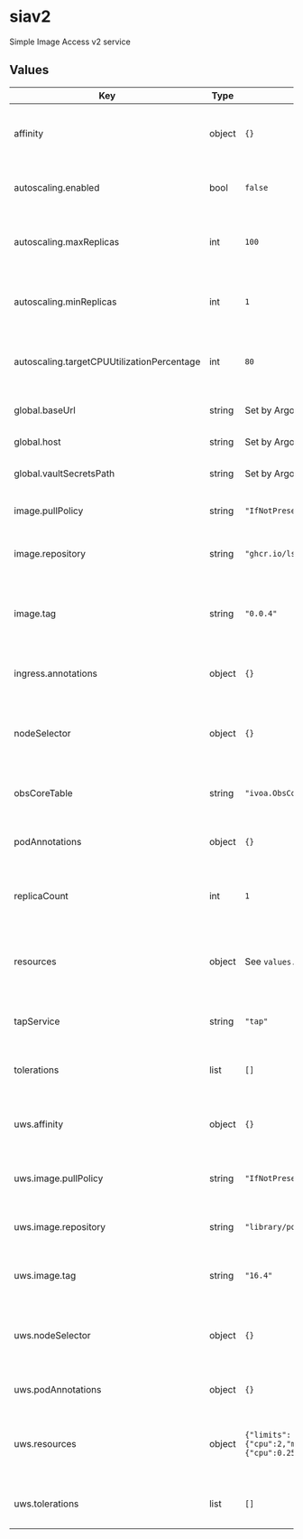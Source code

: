 # siav2

Simple Image Access v2 service

## Values

| Key | Type | Default | Description |
|-----|------|---------|-------------|
| affinity | object | `{}` | Affinity rules for the siav2 deployment pod |
| autoscaling.enabled | bool | `false` | Enable autoscaling of siav2 deployment |
| autoscaling.maxReplicas | int | `100` | Maximum number of siav2 deployment pods |
| autoscaling.minReplicas | int | `1` | Minimum number of siav2 deployment pods |
| autoscaling.targetCPUUtilizationPercentage | int | `80` | Target CPU utilization of siav2 deployment pods |
| global.baseUrl | string | Set by Argo CD | Base URL for the environment |
| global.host | string | Set by Argo CD | Host name for ingress |
| global.vaultSecretsPath | string | Set by Argo CD | Base path for Vault secrets |
| image.pullPolicy | string | `"IfNotPresent"` | Pull policy for the siav2 image |
| image.repository | string | `"ghcr.io/lsst-sqre/dal-siav2"` | Image to use in the siav2 deployment |
| image.tag | string | `"0.0.4"` | Overrides the image tag whose default is the chart appVersion. |
| ingress.annotations | object | `{}` | Additional annotations for the ingress rule |
| nodeSelector | object | `{}` | Node selection rules for the siav2 deployment pod |
| obsCoreTable | string | `"ivoa.ObsCore"` | ObsCore table on the TAP service to query |
| podAnnotations | object | `{}` | Annotations for the siav2 deployment pod |
| replicaCount | int | `1` | Number of web deployment pods to start |
| resources | object | See `values.yaml` | Resource limits and requests for the siav2 deployment pod |
| tapService | string | `"tap"` | Local TAP service endpoint to query |
| tolerations | list | `[]` | Tolerations for the siav2 deployment pod |
| uws.affinity | object | `{}` | Affinity rules for the UWS database pod |
| uws.image.pullPolicy | string | `"IfNotPresent"` | Pull policy for the UWS database image |
| uws.image.repository | string | `"library/postgres"` | UWS database image to use |
| uws.image.tag | string | `"16.4"` | Tag of UWS database image to use |
| uws.nodeSelector | object | `{}` | Node selection rules for the UWS database pod |
| uws.podAnnotations | object | `{}` | Annotations for the UWS databse pod |
| uws.resources | object | `{"limits":{"cpu":2,"memory":"4Gi"},"requests":{"cpu":0.25,"memory":"1Gi"}}` | Resource limits and requests for the UWS database pod |
| uws.tolerations | list | `[]` | Tolerations for the UWS database pod |
